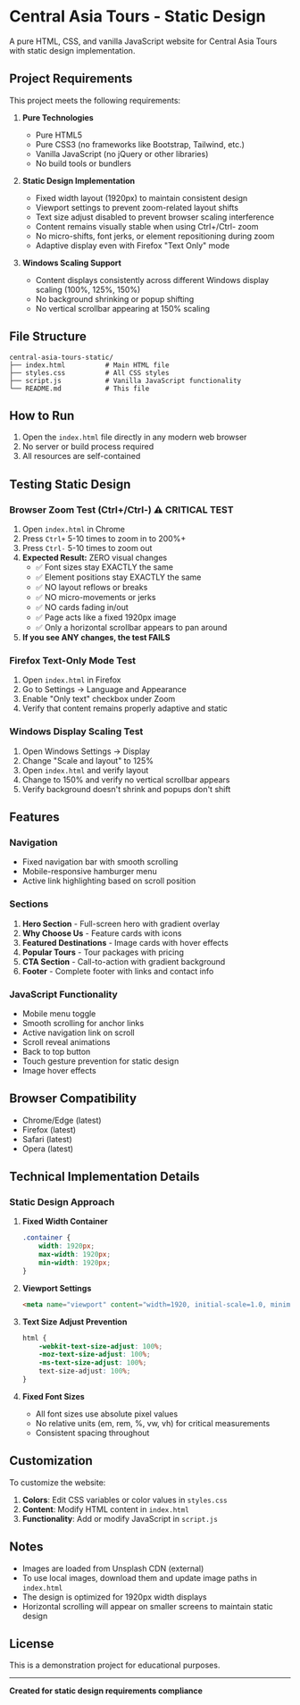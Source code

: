 # Central Asia Tours - Static Design

A pure HTML, CSS, and vanilla JavaScript website for Central Asia Tours with static design implementation.

## Project Requirements

This project meets the following requirements:

1. **Pure Technologies**
   - Pure HTML5
   - Pure CSS3 (no frameworks like Bootstrap, Tailwind, etc.)
   - Vanilla JavaScript (no jQuery or other libraries)
   - No build tools or bundlers

2. **Static Design Implementation**
   - Fixed width layout (1920px) to maintain consistent design
   - Viewport settings to prevent zoom-related layout shifts
   - Text size adjust disabled to prevent browser scaling interference
   - Content remains visually stable when using Ctrl+/Ctrl- zoom
   - No micro-shifts, font jerks, or element repositioning during zoom
   - Adaptive display even with Firefox "Text Only" mode

3. **Windows Scaling Support**
   - Content displays consistently across different Windows display scaling (100%, 125%, 150%)
   - No background shrinking or popup shifting
   - No vertical scrollbar appearing at 150% scaling

## File Structure

```
central-asia-tours-static/
├── index.html          # Main HTML file
├── styles.css          # All CSS styles
├── script.js           # Vanilla JavaScript functionality
└── README.md           # This file
```

## How to Run

1. Open the `index.html` file directly in any modern web browser
2. No server or build process required
3. All resources are self-contained

## Testing Static Design

### Browser Zoom Test (Ctrl+/Ctrl-) ⚠️ CRITICAL TEST
1. Open `index.html` in Chrome
2. Press `Ctrl+` 5-10 times to zoom in to 200%+
3. Press `Ctrl-` 5-10 times to zoom out
4. **Expected Result:** ZERO visual changes
   - ✅ Font sizes stay EXACTLY the same
   - ✅ Element positions stay EXACTLY the same
   - ✅ NO layout reflows or breaks
   - ✅ NO micro-movements or jerks
   - ✅ NO cards fading in/out
   - ✅ Page acts like a fixed 1920px image
   - ✅ Only a horizontal scrollbar appears to pan around
5. **If you see ANY changes, the test FAILS**

### Firefox Text-Only Mode Test
1. Open `index.html` in Firefox
2. Go to Settings → Language and Appearance
3. Enable "Only text" checkbox under Zoom
4. Verify that content remains properly adaptive and static

### Windows Display Scaling Test
1. Open Windows Settings → Display
2. Change "Scale and layout" to 125%
3. Open `index.html` and verify layout
4. Change to 150% and verify no vertical scrollbar appears
5. Verify background doesn't shrink and popups don't shift

## Features

### Navigation
- Fixed navigation bar with smooth scrolling
- Mobile-responsive hamburger menu
- Active link highlighting based on scroll position

### Sections
1. **Hero Section** - Full-screen hero with gradient overlay
2. **Why Choose Us** - Feature cards with icons
3. **Featured Destinations** - Image cards with hover effects
4. **Popular Tours** - Tour packages with pricing
5. **CTA Section** - Call-to-action with gradient background
6. **Footer** - Complete footer with links and contact info

### JavaScript Functionality
- Mobile menu toggle
- Smooth scrolling for anchor links
- Active navigation link on scroll
- Scroll reveal animations
- Back to top button
- Touch gesture prevention for static design
- Image hover effects

## Browser Compatibility

- Chrome/Edge (latest)
- Firefox (latest)
- Safari (latest)
- Opera (latest)

## Technical Implementation Details

### Static Design Approach

1. **Fixed Width Container**
   ```css
   .container {
       width: 1920px;
       max-width: 1920px;
       min-width: 1920px;
   }
   ```

2. **Viewport Settings**
   ```html
   <meta name="viewport" content="width=1920, initial-scale=1.0, minimum-scale=1.0, maximum-scale=1.0, user-scalable=no">
   ```

3. **Text Size Adjust Prevention**
   ```css
   html {
       -webkit-text-size-adjust: 100%;
       -moz-text-size-adjust: 100%;
       -ms-text-size-adjust: 100%;
       text-size-adjust: 100%;
   }
   ```

4. **Fixed Font Sizes**
   - All font sizes use absolute pixel values
   - No relative units (em, rem, %, vw, vh) for critical measurements
   - Consistent spacing throughout

## Customization

To customize the website:

1. **Colors**: Edit CSS variables or color values in `styles.css`
2. **Content**: Modify HTML content in `index.html`
3. **Functionality**: Add or modify JavaScript in `script.js`

## Notes

- Images are loaded from Unsplash CDN (external)
- To use local images, download them and update image paths in `index.html`
- The design is optimized for 1920px width displays
- Horizontal scrolling will appear on smaller screens to maintain static design

## License

This is a demonstration project for educational purposes.

---

**Created for static design requirements compliance**
